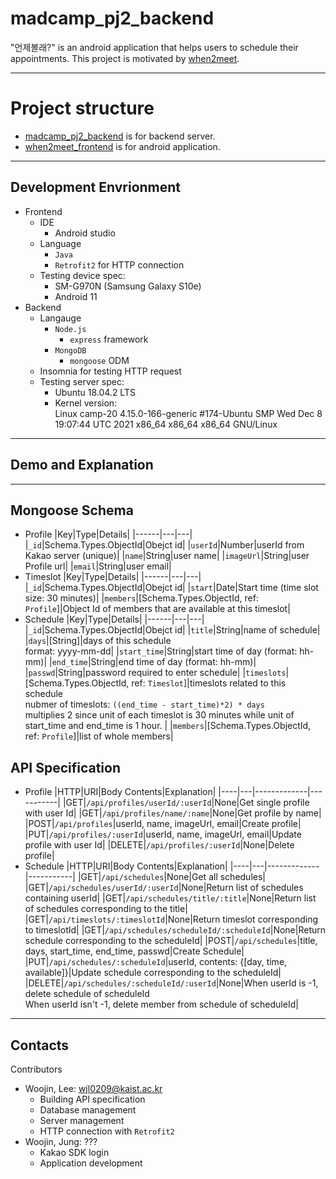 # madcamp_pj2_backend
"언제볼래?" is an android application that helps users to schedule their appointments. This project is motivated by [when2meet](https://www.when2meet.com/).

---
# Project structure
- [madcamp_pj2_backend]() is for backend server.
- [when2meet_frontend]() is for android application.

---
## Development Envrionment
- Frontend
    - IDE
        - Android studio
    - Language
        - `Java`
        - `Retrofit2` for HTTP connection
    - Testing device spec:
        - SM-G970N (Samsung Galaxy S10e)
        - Android 11
- Backend
    - Langauge
        - `Node.js`
            - `express` framework
        - `MongoDB`
            - `mongoose` ODM
    - Insomnia for testing HTTP request
    - Testing server spec:
        - Ubuntu 18.04.2 LTS
        - Kernel version:  
            Linux camp-20 4.15.0-166-generic #174-Ubuntu SMP Wed Dec 8 19:07:44 UTC 2021 x86_64 x86_64 x86_64 GNU/Linux

---
## Demo and Explanation

---
## Mongoose Schema
- Profile
    |Key|Type|Details|
    |------|---|---|
    |`_id`|Schema.Types.ObjectId|Obejct id|
    |`userId`|Number|userId from Kakao server (unique)|
    |`name`|String|user name|
    |`imageUrl`|String|user Profile url|
    |`email`|String|user email|
     </br> 
- Timeslot
    |Key|Type|Details|
    |------|---|---|
    |`_id`|Schema.Types.ObjectId|Obejct id|
    |`start`|Date|Start time (time slot size: 30 minutes)|
    |`members`|[Schema.Types.ObjectId, ref: `Profile`]|Object Id of members that are available at this timeslot|
     </br> 
- Schedule
    |Key|Type|Details|
    |------|---|---|
    |`_id`|Schema.Types.ObjectId|Obejct id|
    |`title`|String|name of schedule|
    |`days`|[String]|days of this schedule </br> format: yyyy-mm-dd|
    |`start_time`|String|start time of day (format: hh-mm)|
    |`end_time`|String|end time of day (format: hh-mm)|
    |`passwd`|String|password required to enter schedule|
    |`timeslots`|[Schema.Types.ObjectId, ref: `Timeslot`]|timeslots related to this schedule </br> nubmer of timeslots: `((end_time - start_time)*2) * days`  </br> multiplies 2 since unit of each timeslot is 30 minutes while unit of start_time and end_time is 1 hour. |
    |`members`|[Schema.Types.ObjectId, ref: `Profile`]|list of whole members|

## API Specification
- Profile
    |HTTP|URI|Body Contents|Explanation|
    |----|---|-------------|-----------|
    |GET|`/api/profiles/userId/:userId`|None|Get single profile with user Id|
    |GET|`/api/profiles/name/:name`|None|Get profile by name|
    |POST|`/api/profiles`|userId, name, imageUrl, email|Create profile|
    |PUT|`/api/profiles/:userId`|userId, name, imageUrl, email|Update profile with user Id|
    |DELETE|`/api/profiles/:userId`|None|Delete profile|
- Schedule
    |HTTP|URI|Body Contents|Explanation|
    |----|---|-------------|-----------|
    |GET|`/api/schedules`|None|Get all schedules|
    |GET|`/api/schedules/userId/:userId`|None|Return list of schedules containing userId|
    |GET|`/api/schedules/title/:title`|None|Return list of schedules corresponding to the title|
    |GET|`/api/timeslots/:timeslotId`|None|Return timeslot corresponding to timeslotId|
    |GET|`/api/schedules/scheduleId/:scheduleId`|None|Return schedule corresponding to the scheduleId|
    |POST|`/api/schedules`|title, days, start_time, end_time, passwd|Create Schedule|
    |PUT|`/api/schedules/:scheduleId`|userId, contents: {[day, time, available]}|Update schedule corresponding to the scheduleId|
    |DELETE|`/api/schedules/:scheduleId/:userId`|None|When userId is -1, delete schedule of scheduleId</br>When userId isn't -1, delete member from schedule of scheduleId|
---
## Contacts
Contributors
- Woojin, Lee: wjl0209@kaist.ac.kr
    - Building API specification
    - Database management
    - Server management
    - HTTP connection with `Retrofit2`
- Woojin, Jung: ???
    - Kakao SDK login
    - Application development
